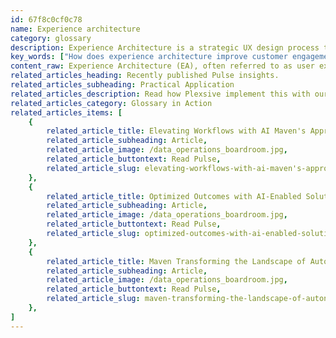 ```yaml
---
id: 67f8c0cf0c78
name: Experience architecture
category: glossary
description: Experience Architecture is a strategic UX design process that orchestrates a user's journey with a company online, ensuring interfaces are accessible and crafting exceptional engagements to enhance a brand's image and facilitate the success of businesses in the digital landscape.
key_words: ["How does experience architecture improve customer engagement?", "What is the role of experience architecture in user interface design?", "How do businesses benefit from effective experience architecture?", "Why is experience architecture important for IoT implementations?", "What are the components of a robust experience architecture strategy?", "How does experience architecture contribute to a brand's image?", "What are the best practices in creating a successful user experience architecture?", "How does experience architecture enhance online user journeys?", "Why should companies invest in experience architecture for digital transformation?", "How does experience architecture address universal design and accessibility?"]
content_raw: Experience Architecture (EA), often referred to as user experience architecture, is the methodical process of creating an online user experience (UX) for a variety of users, including customers, employees, partners, and visitors. It's a mosaic of various fields including information architecture (IA), interaction design, and experience design (XD), painting a vivid picture of the user's journey online. So, what does Experience Architecture (EA) ultimately provide for a business? Firstly, EA serves as a comprehensive UX roadmap. It offers a broader perspective on the user journey, spotlighting systems and structures users will engage with while exploring a company's capabilities, products, and services. Secondly, EA functions as an engagement instrument. An effectual EA, through a logical and intuitive user engagement sequence, paves the way for exceptional user experiences that elevate a brand's image. Lastly, EA acts as an all-inclusive design tool. As a subset of inclusive/universal design, EA fosters the creation of user interfaces that are attainable by audiences of diverse abilities, ages, and impairments. In the fast-paced world of IoT implementations, businesses face considerable complexity and challenges, necessitating a robust EA. To exploit the data potentials of their products and services, business decision-makers must evolve their perspectives. They must seamlessly integrate, secure, and manage a massive influx of data from assorted devices while adopting new methodologies and tools to analyze and deliver these insights swiftly. Realizing the far-reaching implications of such changes, companies often adopt a proven and effective experience architecture blueprint. It not only expedites the delivery of secure, scalable, and interoperable IoT products, services, and solutions but also guides a consistent enterprise-wide approach to everything from industry-specific applications to interoperability and edge computing. Consequently, an effective experience architecture is indispensable in today's digital landscape, focused on the growth and success of businesses.
related_articles_heading: Recently published Pulse insights.
related_articles_subheading: Practical Application
related_articles_description: Read how Plexsive implement this with our clients.
related_articles_category: Glossary in Action
related_articles_items: [
	{
		related_article_title: Elevating Workflows with AI Maven's Approach,
		related_article_subheading: Article,
		related_article_image: /data_operations_boardroom.jpg,
		related_article_buttontext: Read Pulse,
		related_article_slug: elevating-workflows-with-ai-maven's-approach
	},
	{
		related_article_title: Optimized Outcomes with AI-Enabled Solutions,
		related_article_subheading: Article,
		related_article_image: /data_operations_boardroom.jpg,
		related_article_buttontext: Read Pulse,
		related_article_slug: optimized-outcomes-with-ai-enabled-solutions
	},
	{
		related_article_title: Maven Transforming the Landscape of Autonomous Vehicles,
		related_article_subheading: Article,
		related_article_image: /data_operations_boardroom.jpg,
		related_article_buttontext: Read Pulse,
		related_article_slug: maven-transforming-the-landscape-of-autonomous-vehicles
	},
]
---
```

